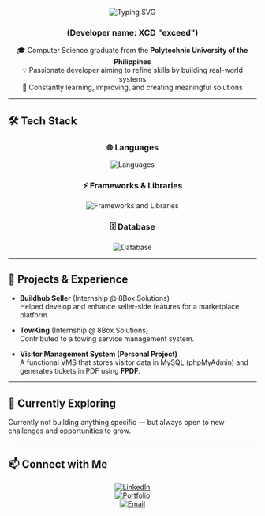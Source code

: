 <div align="center">
  
<div align="center">

![Typing SVG](https://readme-typing-svg.herokuapp.com?font=Fira+Code&weight=600&size=40&pause=1000&color=1abc9c&center=true&vCenter=true&width=800&lines=let+greetings+%3D+%22Hello,+World!%22;I'm+Renz+Rey+Sario;)

</div>

### (Developer name: XCD "exceed")

🎓 Computer Science graduate from the **Polytechnic University of the Philippines**  
💡 Passionate developer aiming to refine skills by building real-world systems  
🚀 Constantly learning, improving, and creating meaningful solutions  

</div>

---

## 🛠 Tech Stack
<div align="center">

### 🌐 Languages  
<img src="https://skillicons.dev/icons?i=c,js,ts,php,python" alt="Languages" />

### ⚡ Frameworks & Libraries  
<img src="https://skillicons.dev/icons?i=react,tailwind" alt="Frameworks and Libraries" />

### 🗄️ Database  
<img src="https://skillicons.dev/icons?i=mysql" alt="Database" />

</div>

---

## 💼 Projects & Experience
- **Buildhub Seller** (Internship @ 8Box Solutions)  
  Helped develop and enhance seller-side features for a marketplace platform.  

- **TowKing** (Internship @ 8Box Solutions)  
  Contributed to a towing service management system.  

- **Visitor Management System (Personal Project)**  
  A functional VMS that stores visitor data in MySQL (phpMyAdmin) and generates tickets in PDF using **FPDF**.  

---

## 🌱 Currently Exploring
Currently not building anything specific — but always open to new challenges and opportunities to grow.  

---

## 📫 Connect with Me
<div align="center">

[![LinkedIn](https://img.shields.io/badge/LinkedIn-Profile-blue?logo=linkedin&logoColor=white)](https://www.linkedin.com/in/renz-rey-sario/)  
[![Portfolio](https://img.shields.io/badge/Portfolio-Website-black?logo=firefox&logoColor=white)](YOUR_PORTFOLIO)  
[![Email](https://img.shields.io/badge/Email-Here-red?logo=gmail&logoColor=white)](mailto:renzreysario312@gmail.com)  

</div>
